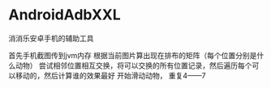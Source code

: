 # AndroidAdbXXL
消消乐安卓手机的辅助工具

首先手机截图传到jvm内存
根据当前图片算出现在排布的矩阵（每个位置分别是什么动物）
尝试相邻位置相互交换，将可以交换的所有位置记录，然后遍历每个可以移动的，然后计算谁的效果最好
开始滑动动物，
重复4——7

